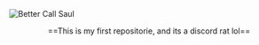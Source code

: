 <picture>
  <source media="(prefers-color-scheme: dark)" srcset="https://media.moddb.com/images/mods/1/56/55177/bandicam_2022-09-05_20-00-55-025.jpg">
  <source media="(prefers-color-scheme: dark)" srcset="https://media.moddb.com/images/mods/1/56/55177/bandicam_2022-09-05_20-00-55-025.jpg">
   <img alt="Better Call Saul" src="https://media.moddb.com/images/mods/1/56/55177/bandicam_2022-09-05_20-00-55-025.jpg">
</picture>

<p align="center">
==This is my first repositorie, and its a discord rat lol==
</p>
